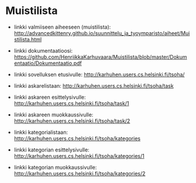 # Muistilista

* linkki valmiiseen aiheeseen (muistilista): http://advancedkittenry.github.io/suunnittelu_ja_tyoymparisto/aiheet/Muistilista.html
* linkki dokumentaatioosi: https://github.com/HenriikkaKarhuvaara/Muistilista/blob/master/Dokumentaatio/Dokumentaatio.pdf


* linkki sovelluksen etusivulle: http://karhuhen.users.cs.helsinki.fi/tsoha/

* linkki askarelistaan: http://karhuhen.users.cs.helsinki.fi/tsoha/task
* linkki askareen esittelysivulle: http://karhuhen.users.cs.helsinki.fi/tsoha/task/1
* linkki askareen muokkaussivulle: http://karhuhen.users.cs.helsinki.fi/tsoha/task/2

* linkki kategorialistaan: http://karhuhen.users.cs.helsinki.fi/tsoha/kategories
* linkki kategorian esittelysivulle: http://karhuhen.users.cs.helsinki.fi/tsoha/kategories/1
* linkki kategorian muokkaussivulle: http://karhuhen.users.cs.helsinki.fi/tsoha/kategories/2




